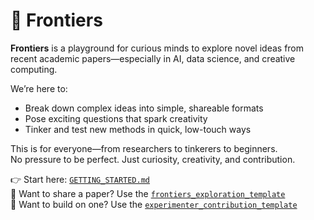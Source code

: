 # 🌌 Frontiers

**Frontiers** is a playground for curious minds to explore novel ideas from recent academic papers—especially in AI, data science, and creative computing.

We’re here to:
- Break down complex ideas into simple, shareable formats
- Pose exciting questions that spark creativity
- Tinker and test new methods in quick, low-touch ways

This is for everyone—from researchers to tinkerers to beginners.  
No pressure to be perfect. Just curiosity, creativity, and contribution.

👉 Start here: [`GETTING_STARTED.md`](./GETTING_STARTED.md)  
🧭 Want to share a paper? Use the [`frontiers_exploration_template`](./templates/frontiers_exploration_template.md)  
🧪 Want to build on one? Use the [`experimenter_contribution_template`](./templates/experimenter_contribution_template.md)
